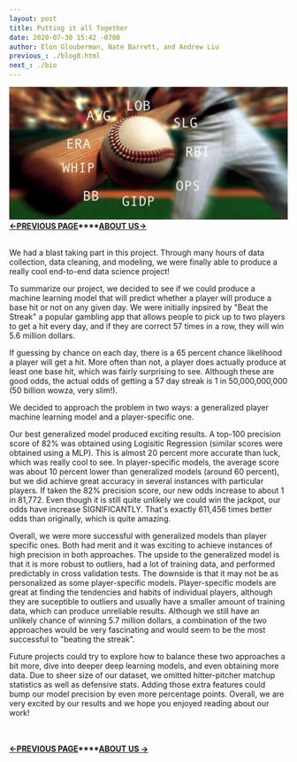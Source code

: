 ```yaml
---
layout: post
title: Putting it all Together
date: 2020-07-30 15:42 -0700
author: Elon Glouberman, Nate Barrett, and Andrew Liu
previous_: ./blog8.html
next_: ./bio
---
```

![baseball](./images/baseball_stats.jpg "baseball")
**[<-PREVIOUS PAGE]({{page.previous_}} "previous")****[ABOUT US->]({{page.next_}} "next")**   <br><br>

We had a blast taking part in this project. Through many hours of data collection, data cleaning, and modeling, we were finally able to produce a really cool end-to-end data science project!

To summarize our project, we decided to see if we could produce a machine learning model that will predict whether a player will produce a base hit or not on any given day. We were initially inpsired by "Beat the Streak" a popular gambling app that allows people to pick up to two players to get a hit every day, and if they are correct 57 times in a row, they will win 5.6 million dollars. 

If guessing by chance on each day, there is a 65 percent chance likelihood a player will get a hit. More often than not, a player does actually produce at least one base hit, which was fairly surprising to see. Although these are good odds, the actual odds of getting a 57 day streak is 1 in 50,000,000,000 (50 billion wowza, very slim!).

We decided to approach the problem in two ways: a generalized player machine learning model and a player-specific one. 

Our best generalized model produced exciting results. A top-100 precision score of 82% was obtained using Logisitic Regression (similar scores were obtained using a MLP). This is almost 20 percent more accurate than luck, which was really cool to see. In player-specific models, the average score was about 10 percent lower than generalized models (around 60 percent), but we did achieve great accuracy in several instances with particular players. If taken the 82% precision score, our new odds increase to about 1 in 81,772. Even though it is still quite unlikely we could win the jackpot, our odds have increase SIGNIFICANTLY. That's exactly 611,456 times better odds than originally, which is quite amazing.

Overall, we were more successful with generalized models than player specific ones. Both had merit and it was exciting to achieve instances of high precision in both approaches. The upside to the generalized model is that it is more robust to outliers, had a lot of training data, and performed predictably in cross validation tests. The downside is that it may not be as personalized as some player-specific models. Player-specific models are great at finding the tendencies and habits of individual players, although they are suceptible to outliers and usually have a smaller amount of training data, which can produce unreliable results. Although we still have an unlikely chance of winning 5.7 million dollars, a combination of the two approaches would be very fascinating and would seem to be the most successful to "beating the streak".

Future projects could try to explore how to balance these two approaches a bit more, dive into deeper deep learning models, and even obtaining more data. Due to sheer size of our dataset, we omitted hitter-pitcher matchup statistics as well as defensive stats. Adding those extra features could bump our model precision by even more percentage points. Overall, we are very excited by our results and we hope you enjoyed reading about our work!

<br><br>
**[<-PREVIOUS PAGE]({{page.previous_}} "previous")****[ABOUT US ->]({{page.next_}} "next")** 